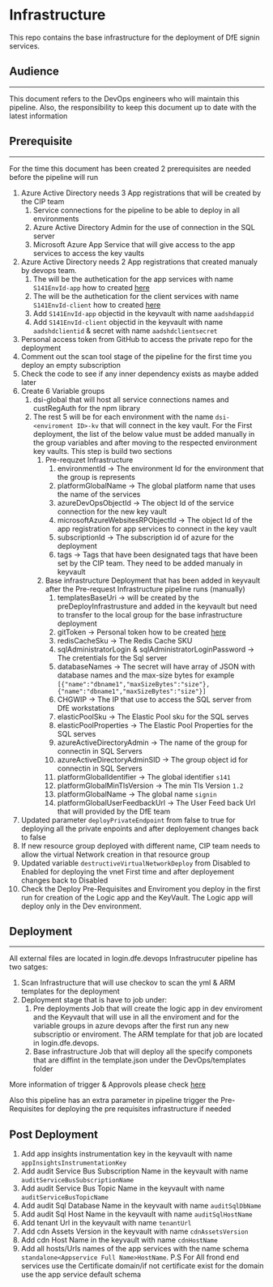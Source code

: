 # Infrastructure

This repo contains the base infrastructure for the deployment of DfE signin services.

## Audience
---
This document refers to the DevOps engineers who will maintain this pipeline. Also, the responsibility to keep this document up to date with the latest information

## Prerequisite
---
For the time this document has been created 2 prerequisites are needed before the pipeline will run

1. Azure Active Directory needs 3 App registrations that will be created by the CIP team
   1. Service connections for the pipeline to be able to deploy in all environments
   2. Azure Active Directory Admin for the use of connection in the SQL server
   3. Microsoft Azure App Service that will give access to the app services to access the key vaults
2. Azure Active Directory needs 2 App registrations that created manualy by devops team.
   1. The will be the authetication for the app services with name `S141EnvId-app` how to created [here]()
   2. The will be the authetication for the client services with name `S141EnvId-client` how to created [here]()
   3. Add `S141EnvId-app` objectid in the keyvault with name `aadshdappid`
   4. Add `S141EnvId-client` objectid in the keyvault with name `aadshdclientid` & secret with name `aadshdclientsecret`
3. Personal access token from GitHub to access the private repo for the deployment 
4. Comment out the scan tool stage of the pipeline for the first time you deploy an empty subscription
5. Check the code to see if any inner dependency exists as maybe added later
6. Create 6 Variable groups
   1. dsi-global that will host all service connections names and custRegAuth for the npm library
   2. The rest 5 will be for each environment with the name `dsi-<enviroment ID>-kv` that will connect in the key vault. For the First deployment, the list of the below value must be added manually in the group variables and after moving to the respected environment key vaults. This step is build two sections
      1. Pre-requzet Infrastructure
         1.  environmentId -> The environment Id for the environment that the group is represents
         2.  platformGlobalName -> The global platform name that uses the name of the services
         3.  azureDevOpsObjectId -> The object Id of the service connection for the new key vault
         4.  microsoftAzureWebsitesRPObjectId -> The object Id of the app registration for app services to connect in the key vault
         5.  subscriptionId -> The subscription id of azure for the deployment
         6.  tags -> Tags that have been designated tags that have been set by the CIP team. They need to be added manualy in keyvault
      2. Base infrastructure Deployment that has been added in keyvault after the Pre-request Infrastructure pipeline runs (manually)
         1. templatesBaseUri -> will be created by the preDeployInfrastrusture and added in the keyvault but need to transfer to the local group for the base infrastructure deployment
         2. gitToken -> Personal token how to be created [here]()
         3. redisCacheSku -> The Redis Cache SKU 
         4. sqlAdministratorLogin & sqlAdministratorLoginPassword -> The cretentials for the Sql server 
         5. databaseNames -> The secret will have array of JSON with database names and the max-size bytes for example `[{"name":"dbname1","maxSizeBytes":"size"},{"name":"dbname1","maxSizeBytes":"size"}]`
         6. CHGWIP -> The IP that use to access the SQL server from DfE workstations
         7. elasticPoolSku -> The Elastic Pool sku for the SQL serves
         8. elasticPoolProperties -> The Elastic Pool Properties for the SQL serves
         9.  azureActiveDirectoryAdmin -> The name of the group for connectin in SQL Servers
         10. azureActiveDirectoryAdminSID -> The group object id for connectin in SQL Servers
         11. platformGlobalIdentifier -> The global identifier `s141`
         12. platformGlobalMinTlsVersion -> The min Tls Version `1.2`
         13. platformGlobalName -> The global name `signin`
         14. platformGlobalUserFeedbackUrl -> The User Feed back Url that will provided by the DfE team
7. Updated parameter `deployPrivateEndpoint` from false to true for deploying all the private enpoints and after deployement changes back to false
8. If new resource group deployed with different name, CIP team needs to allow the virtual Network creation in that resource group
9.  Updated variable `destructiveVirtualNetworkDeploy` from Disabled to Enabled for deploying the vnet First time and after deployement changes back to Disabled
10. Check the Deploy Pre-Requisites and Enviroment you deploy in the first run for creation of the Logic app and the KeyVault. The Logic app will deploy only in the Dev environment. 

## Deployment
---
All external files are located in login.dfe.devops
Infrastrucuter pipeline has two satges:

1. Scan Infrastructure that will use checkov to scan the yml & ARM templates for the deployment
2. Deployment stage that is have to job under:
   1. Pre deployments Job that will create the logic app in dev enviroment and the Keyvault that will use in all the enviroment and for the variable groups in azure devops after the first run any new subscriptio or enviroment. The ARM template for that job are located in login.dfe.devops.
   2. Base infrastructure Job that will deploy all the specify componets that are diffint in the template.json under the DevOps/templates folder

More information of trigger & Approvols please check [here](https://github.com/DFE-Digital/login.dfe.devops/blob/main/Docs/PipelineTrigger.md)

Also this pipeline has an extra parameter in pipeline trigger the Pre-Requisites for deploying the pre requisites infrastructure if needed 

## Post Deployment

1. Add app insights instrumentation key in the keyvault with name `appInsightsInstrumentationKey`
2. Add audit Service Bus Subscription Name in the keyvault with name  `auditServiceBusSubscriptionName`
3. Add audit Service Bus Topic Name in the keyvault with name  `auditServiceBusTopicName`
4. Add audit Sql Database Name in the keyvault with name  `auditSqlDbName`
5. Add audit Sql Host Name in the keyvault with name  `auditSqlHostName`
6. Add tenant Url in the keyvault with name `tenantUrl`
7. Add cdn Assets Version in the keyvault with name `cdnAssetsVersion`
8. Add cdn Host Name in the keyvault with name `cdnHostName`
9. Add all hosts/Urls names of the app services with the name schema `standalone<Appservice Full Name>HostName`. P.S For All frond end services use the Certificate domain/if not certificate exist for the domain use the app service default schema 